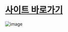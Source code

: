 # [사이트 바로가기](https://byeongmin123.pythonanywhere.com/)

![image](https://github.com/byeongmin-kwak/my-first-blog/assets/71933999/6c001b16-de89-4850-b16a-d62a6ba354e8)
